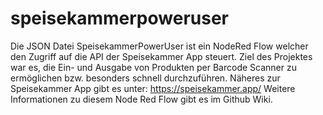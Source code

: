 # speisekammerpoweruser
Die JSON Datei SpeisekammerPowerUser ist ein NodeRed Flow welcher den Zugriff auf die API der Speisekammer App steuert.
Ziel des Projektes war es, die Ein- und Ausgabe von Produkten per Barcode Scanner zu ermöglichen bzw. besonders schnell durchzuführen.
Näheres zur Speisekammer App gibt es unter: https://speisekammer.app/
Weitere Informationen zu diesem Node Red Flow gibt es im Github Wiki.
